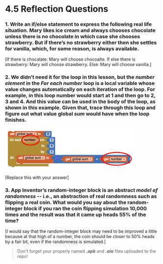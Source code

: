 # 4.5 Reflection Questions

### 1. Write an **if/else** statement to express the following real life situation.  Mary likes ice cream and always chooses chocolate unless there is no chocolate in which case she chooses strawberry.  But if there’s no strawberry either then she settles for vanilla, which, for some reason, is always available.

[If there is chocalate: Mary will choose chocoalte. If else there is strawberry: Mary will choose strawberry. Else: Mary will choose vanilla.]

### 2. We didn’t need it for the loop in this lesson, but the *number element* in the *For each number* loop is a local variable whose value changes automatically on each iteration of the loop. For example, in this loop number would start at 1 and then go to 2, 3 and 4. And this value can be used in the body of the loop, as shown in this example. Given that, trace through this loop and figure out what value global *sum* would have when the loop finishes.

![Question 2 Image](4-5-image.png)

[Replace this with your answer]

### 3. App Inventor’s random-integer block is an abstract *model of randomness* -- i.e., an abstraction of real randomness such as flipping a real coin. What would you say about the random-integer block if you ran the coin flipping simulation 10,000 times and the result was that it came up heads 55% of the time?

[I would say that the random-integer block may need to be improved a little because at that high of a number, the coin should be closer to 50% heads by a fair bit, even if the randomness is simulated.]

>Don't forget your properly named ***.apk*** and ***.aia*** files uploaded to the repo!
